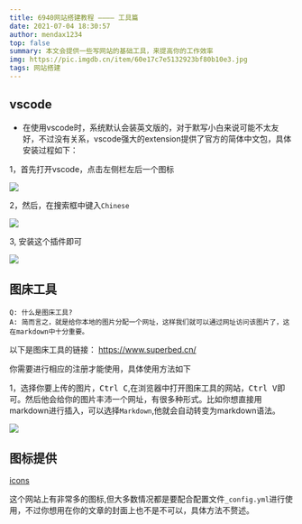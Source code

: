 ```yaml
---
title: 6940网站搭建教程 ———— 工具篇
date: 2021-07-04 18:30:57
author: mendax1234
top: false
summary: 本文会提供一些写网站的基础工具，来提高你的工作效率
img: https://pic.imgdb.cn/item/60e17c7e5132923bf80b10e3.jpg
tags: 网站搭建
---
```

## vscode
- 在使用vscode时，系统默认会装英文版的，对于默写小白来说可能不太友好，不过没有关系，vscode强大的extension提供了官方的简体中文包，具体安装过程如下：
  
1，首先打开vscode，点击左侧栏左后一个图标

![](https://pic.imgdb.cn/item/60e176965132923bf8ea0609.jpg)

2，然后，在搜索框中键入`Chinese`

![](https://pic.imgdb.cn/item/60e176df5132923bf8ebae7b.jpg)

3, 安装这个插件即可

![](https://pic.imgdb.cn/item/60e176fb5132923bf8ec610d.jpg)

## 图床工具
```
Q: 什么是图床工具?
A: 简而言之，就是给你本地的图片分配一个网址，这样我们就可以通过网址访问该图片了，这在markdown中十分重要。
```
以下是图床工具的链接：
https://www.superbed.cn/

你需要进行相应的注册才能使用，具体使用方法如下

1，选择你要上传的图片，<kbd>Ctrl C</kbd>,在浏览器中打开图床工具的网站，<kbd>Ctrl V</kbd>即可。然后他会给你的图片丰沛一个网址，有很多种形式。比如你想直接用markdown进行插入，可以选择`Markdown`,他就会自动转变为markdown语法。

![](https://pic.imgdb.cn/item/60e178a75132923bf8f6137d.jpg)

## 图标提供
[icons](https://fontawesome.com/v5.15/icons?d=gallery&p=2)

这个网站上有非常多的图标,但大多数情况都是要配合配置文件`_config.yml`进行使用，不过你想用在你的文章的封面上也不是不可以，具体方法不赘述。

